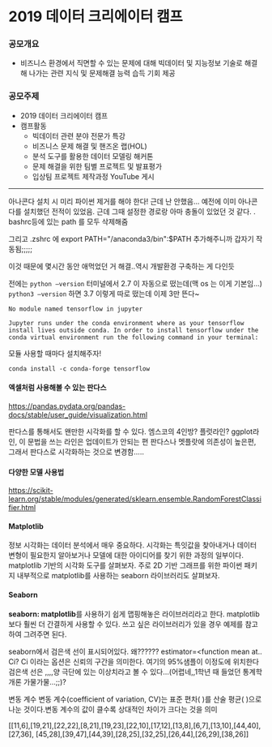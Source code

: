 # 2019 데이터 크리에이터 캠프


### 공모개요

- 비즈니스 환경에서 직면할 수 있는 문제에 대해 빅데이터 및 지능정보 기술로 해결 해 나가는 관련 지식 및 문제해결 능력 습득 기회 제공 


### 공모주제

- 2019 데이터 크리에이터 캠프
- 캠프활동
  * 빅데이터 관련 분야 전문가 특강
  * 비즈니스 문제 해결 및 핸즈온 랩(HOL)
  * 분석 도구를 활용한 데이터 모델링 해커톤
  * 문제 해결을 위한 팀별 프로젝트 및 발표평가
  * 입상팀 프로젝트 제작과정 YouTube 게시 

___


아나콘다 설치 시 미리 파이썬 제거를 해야 한다! 근데 난 안했음...
예전에 이미 아나콘다를 설치했던 전적이 있었음. 근데 그때 설정한 경로랑 아마 충돌이 있었던 것 같다.
. bashrc등에 있는  path 를 모두 삭제해줌

그리고 .zshrc 에 export PATH="/anaconda3/bin":$PATH 추가해주니까 갑자기 작동됨;;;;;

이것 때문에 몇시간 동안 애먹었던 거 해결..역시 개발환경 구축하는 게 다인듯

전에는 `python —version`  터미널에서 2.7 이 자동으로 떴는데(맥 os 는 이게 기본임...) `python3 —version` 하면 3.7 이렇게 따로 떴는데 이제 3만 뜬다~



```
No module named tensorflow in jupyter

Jupyter runs under the conda environment where as your tensorflow install lives outside conda. In order to install tensorflow under the conda virtual environment run the following command in your terminal:
```

모듈 사용할 때마다 설치해주자!

`conda install -c conda-forge tensorflow`




#### 엑셀처럼 사용해볼 수 있는 판다스
https://pandas.pydata.org/pandas-docs/stable/user_guide/visualization.html

판다스를 통해서도 왠만한 시각화를 할 수 있다.
엠스코의 4인방? 플럿라인? ggplot라인, 이 문법을 쓰는 라인은 업데이트가 안되는 편
판다스나 멧플랏에 의존성이 높은편, 그래서 판다스로 시각화하는 것으로 변경함…..



#### **다양한 모델 사용법**
https://scikit-learn.org/stable/modules/generated/sklearn.ensemble.RandomForestClassifier.html



#### **Matplotlib**
정보 시각화는 데이터 분석에서 매우 중요하다. 시각화는 특잇값을 찾아내거나 데이터 변형이 필요한지 알아보거나 모델에 대한 아이디어를 찾기 위한 과정의 일부이다. matplotlib 기반의 시각화 도구를 살펴보자. 주로 2D 기반 그래프를 위한 파이썬 패키지 내부적으로 matplotlib를 사용하는 seaborn 라이브러리도 살펴보자. 


#### Seaborn
**seaborn: matplotlib**를 사용하기 쉽게 맵핑해놓은 라이브러리라고 한다. matplotlib보다 훨씬 더 간결하게 사용할 수 있다. 쓰고 싶은 라이브러리가 있을 경우 예제를 참고하여 그려주면 된다.  


seaborn에서 검은색 선이 표시되어있다. 
왜?????? estimator=<function mean at.. 
Ci? Ci 이라는 옵션은 신뢰의 구간을 의미한다. 여기의 95%샘플이 이정도에 위치한다
검은색 선은 ,,,,양 극단에 있는 이상치라고 볼 수 있다…(어렵네,,1학년 때 들었던 통계학개론 가물가물...;;)?

변동 계수 변동 계수(coefficient of variation, CV)는 표준 편차( )를 산술 평균( )으로 나눈 것이다.변동 계수의 값이 클수록 상대적인 차이가 크다는 것을 의미


[[11,6],[19,21],[22,22],[8,21],[19,23],[22,10],[17,12],[13,8],[6,7],[13,10],[44,40],[27,36],
    [45,28],[39,47],[44,39],[28,25],[32,25],[26,44],[26,29],[38,26]]

 
